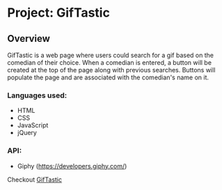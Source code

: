 # Project: GifTastic

## Overview
GifTastic is a web page where users could search for a gif based on the comedian of their choice. When a comedian is entered, a button will be created at the top of the page along with previous searches. Buttons will populate the page and are associated with the comedian's name on it.

### Languages used:

* HTML
* CSS
* JavaScript
* jQuery

### API:

* Giphy (https://developers.giphy.com/)

Checkout [GifTastic](https://melaniejindali.github.io/GifTastic/)
